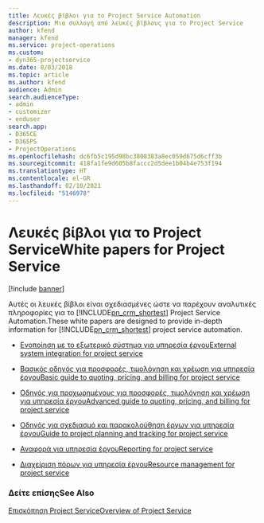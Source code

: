 ```yaml
---
title: Λευκές βίβλοι για το Project Service Automation
description: Μια συλλογή από λευκές βίβλους για το Project Service
author: kfend
manager: kfend
ms.service: project-operations
ms.custom:
- dyn365-projectservice
ms.date: 8/03/2018
ms.topic: article
ms.author: kfend
audience: Admin
search.audienceType:
- admin
- customizer
- enduser
search.app:
- D365CE
- D365PS
- ProjectOperations
ms.openlocfilehash: dc6fb5c195d98bc3808383a8ec059d675d6cff3b
ms.sourcegitcommit: 418fa1fe9d605b8faccc2d5dee1b04b4e753f194
ms.translationtype: HT
ms.contentlocale: el-GR
ms.lasthandoff: 02/10/2021
ms.locfileid: "5146978"
---
```

# <a name="white-papers-for-project-service"></a><span data-ttu-id="7b8e5-103">Λευκές βίβλοι για το Project Service</span><span class="sxs-lookup"><span data-stu-id="7b8e5-103">White papers for Project Service</span></span>

[!include [banner](../includes/psa-now-project-operations.md)]

<span data-ttu-id="7b8e5-104">Αυτές οι λευκές βίβλοι είναι σχεδιασμένες ώστε να παρέχουν αναλυτικές πληροφορίες για το [!INCLUDE[pn_crm_shortest](../includes/pn-crm-shortest.md)] Project Service Automation.</span><span class="sxs-lookup"><span data-stu-id="7b8e5-104">These white papers are designed to provide in-depth information for [!INCLUDE[pn_crm_shortest](../includes/pn-crm-shortest.md)] project service automation.</span></span>

-   [<span data-ttu-id="7b8e5-105">Ενοποίηση με το εξωτερικό σύστημα για υπηρεσία έργου</span><span class="sxs-lookup"><span data-stu-id="7b8e5-105">External system integration for project service</span></span>](https://go.microsoft.com/fwlink/?LinkId=825445)

-   [<span data-ttu-id="7b8e5-106">Βασικός οδηγός για προσφορές, τιμολόγηση και χρέωση για υπηρεσία έργου</span><span class="sxs-lookup"><span data-stu-id="7b8e5-106">Basic guide to quoting, pricing, and billing for project service</span></span>](https://go.microsoft.com/fwlink/?LinkId=825241)

-   [<span data-ttu-id="7b8e5-107">Οδηγός για προχωρημένους για προσφορές, τιμολόγηση και χρέωση για υπηρεσία έργου</span><span class="sxs-lookup"><span data-stu-id="7b8e5-107">Advanced guide to quoting, pricing, and billing for project service</span></span>](https://go.microsoft.com/fwlink/?LinkId=825242)

-   [<span data-ttu-id="7b8e5-108">Οδηγός για σχεδιασμό και παρακολούθηση έργων για υπηρεσία έργου</span><span class="sxs-lookup"><span data-stu-id="7b8e5-108">Guide to project planning and tracking for project service</span></span>](https://go.microsoft.com/fwlink/?LinkId=825243)

-   [<span data-ttu-id="7b8e5-109">Αναφορά για υπηρεσία έργου</span><span class="sxs-lookup"><span data-stu-id="7b8e5-109">Reporting for project service</span></span>](https://go.microsoft.com/fwlink/?LinkId=825446)

-   [<span data-ttu-id="7b8e5-110">Διαχείριση πόρων για υπηρεσία έργου</span><span class="sxs-lookup"><span data-stu-id="7b8e5-110">Resource management for project service</span></span>](https://go.microsoft.com/fwlink/?LinkId=825244)

### <a name="see-also"></a><span data-ttu-id="7b8e5-111">Δείτε επίσης</span><span class="sxs-lookup"><span data-stu-id="7b8e5-111">See Also</span></span>
 [<span data-ttu-id="7b8e5-112">Επισκόπηση Project Service</span><span class="sxs-lookup"><span data-stu-id="7b8e5-112">Overview of Project Service</span></span>](../psa/overview.md)

